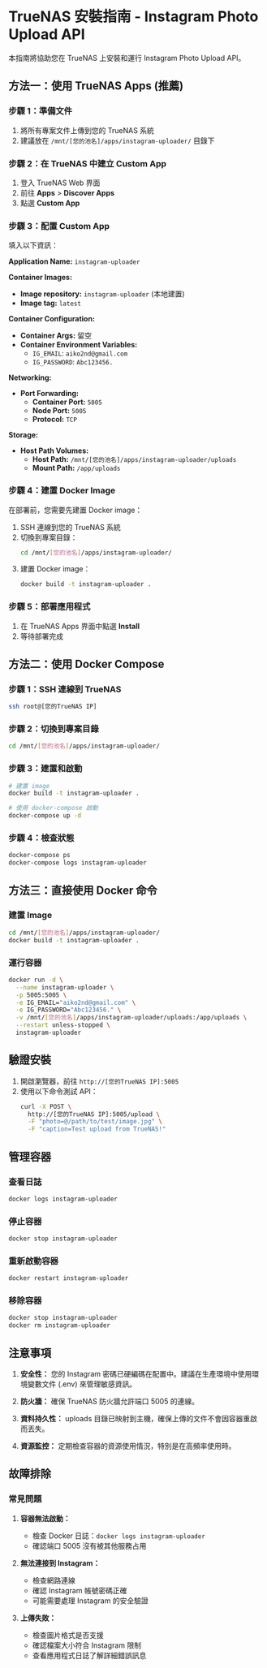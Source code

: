 # TrueNAS 安裝指南 - Instagram Photo Upload API

本指南將協助您在 TrueNAS 上安裝和運行 Instagram Photo Upload API。

## 方法一：使用 TrueNAS Apps (推薦)

### 步驟 1：準備文件
1. 將所有專案文件上傳到您的 TrueNAS 系統
2. 建議放在 `/mnt/[您的池名]/apps/instagram-uploader/` 目錄下

### 步驟 2：在 TrueNAS 中建立 Custom App
1. 登入 TrueNAS Web 界面
2. 前往 **Apps** > **Discover Apps**
3. 點選 **Custom App**

### 步驟 3：配置 Custom App
填入以下資訊：

**Application Name:** `instagram-uploader`

**Container Images:**
- **Image repository:** `instagram-uploader` (本地建置)
- **Image tag:** `latest`

**Container Configuration:**
- **Container Args:** 留空
- **Container Environment Variables:**
  - `IG_EMAIL`: `aiko2nd@gmail.com`
  - `IG_PASSWORD`: `Abc123456.`

**Networking:**
- **Port Forwarding:**
  - **Container Port:** `5005`
  - **Node Port:** `5005`
  - **Protocol:** `TCP`

**Storage:**
- **Host Path Volumes:**
  - **Host Path:** `/mnt/[您的池名]/apps/instagram-uploader/uploads`
  - **Mount Path:** `/app/uploads`

### 步驟 4：建置 Docker Image
在部署前，您需要先建置 Docker image：

1. SSH 連線到您的 TrueNAS 系統
2. 切換到專案目錄：
   ```bash
   cd /mnt/[您的池名]/apps/instagram-uploader/
   ```
3. 建置 Docker image：
   ```bash
   docker build -t instagram-uploader .
   ```

### 步驟 5：部署應用程式
1. 在 TrueNAS Apps 界面中點選 **Install**
2. 等待部署完成

## 方法二：使用 Docker Compose

### 步驟 1：SSH 連線到 TrueNAS
```bash
ssh root@[您的TrueNAS IP]
```

### 步驟 2：切換到專案目錄
```bash
cd /mnt/[您的池名]/apps/instagram-uploader/
```

### 步驟 3：建置和啟動
```bash
# 建置 image
docker build -t instagram-uploader .

# 使用 docker-compose 啟動
docker-compose up -d
```

### 步驟 4：檢查狀態
```bash
docker-compose ps
docker-compose logs instagram-uploader
```

## 方法三：直接使用 Docker 命令

### 建置 Image
```bash
cd /mnt/[您的池名]/apps/instagram-uploader/
docker build -t instagram-uploader .
```

### 運行容器
```bash
docker run -d \
  --name instagram-uploader \
  -p 5005:5005 \
  -e IG_EMAIL="aiko2nd@gmail.com" \
  -e IG_PASSWORD="Abc123456." \
  -v /mnt/[您的池名]/apps/instagram-uploader/uploads:/app/uploads \
  --restart unless-stopped \
  instagram-uploader
```

## 驗證安裝

1. 開啟瀏覽器，前往 `http://[您的TrueNAS IP]:5005`
2. 使用以下命令測試 API：
   ```bash
   curl -X POST \
     http://[您的TrueNAS IP]:5005/upload \
     -F "photo=@/path/to/test/image.jpg" \
     -F "caption=Test upload from TrueNAS!"
   ```

## 管理容器

### 查看日誌
```bash
docker logs instagram-uploader
```

### 停止容器
```bash
docker stop instagram-uploader
```

### 重新啟動容器
```bash
docker restart instagram-uploader
```

### 移除容器
```bash
docker stop instagram-uploader
docker rm instagram-uploader
```

## 注意事項

1. **安全性：** 您的 Instagram 密碼已硬編碼在配置中。建議在生產環境中使用環境變數文件 (.env) 來管理敏感資訊。

2. **防火牆：** 確保 TrueNAS 防火牆允許端口 5005 的連線。

3. **資料持久性：** uploads 目錄已映射到主機，確保上傳的文件不會因容器重啟而丟失。

4. **資源監控：** 定期檢查容器的資源使用情況，特別是在高頻率使用時。

## 故障排除

### 常見問題

1. **容器無法啟動：**
   - 檢查 Docker 日誌：`docker logs instagram-uploader`
   - 確認端口 5005 沒有被其他服務占用

2. **無法連接到 Instagram：**
   - 檢查網路連線
   - 確認 Instagram 帳號密碼正確
   - 可能需要處理 Instagram 的安全驗證

3. **上傳失敗：**
   - 檢查圖片格式是否支援
   - 確認檔案大小符合 Instagram 限制
   - 查看應用程式日誌了解詳細錯誤訊息 